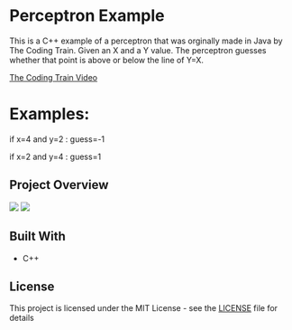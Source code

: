 # Perceptron Example

This is a C++ example of a perceptron that was orginally made in Java by The Coding Train. Given an X and a Y value. The perceptron guesses whether that point is above or below the line of Y=X. 

[The Coding Train Video](https://www.youtube.com/watch?v=ntKn5TPHHAk)

# Examples: 

if x=4 and y=2 : guess=-1 

if x=2 and y=4 : guess=1

## Project Overview

![](https://i.gyazo.com/6eeb1de5c2848676d66740371c141851.png)
![](https://i.gyazo.com/68f64b2d58de5a8e1b51f9566f40e5b8.png)

## Built With

* C++

## License

This project is licensed under the MIT License - see the [LICENSE](LICENSE) file for details
